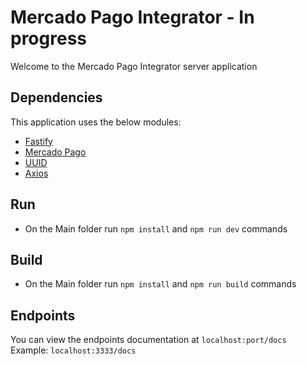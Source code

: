 # Mercado Pago Integrator - In progress
Welcome to the Mercado Pago Integrator server application

## Dependencies
This application uses the below modules:

- [Fastify](https://fastify.dev/)
- [Mercado Pago](https://www.mercadopago.com.br/developers/pt/reference)
- [UUID](https://www.uuidgenerator.net/dev-corner/typescript)
- [Axios](https://axios-http.com/ptbr/docs/intro)

## Run
- On the Main folder run `npm install` and `npm run dev` commands

## Build 
- On the Main folder run `npm install` and `npm run build` commands


## Endpoints
You can view the endpoints documentation at `localhost:port/docs`
Example: `localhost:3333/docs`